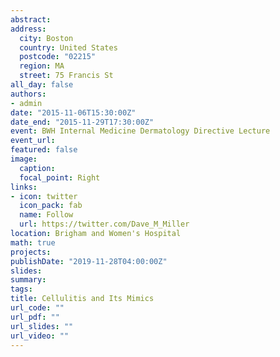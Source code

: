 ```yaml
---
abstract:
address:
  city: Boston
  country: United States
  postcode: "02215"
  region: MA
  street: 75 Francis St
all_day: false
authors: 
- admin
date: "2015-11-06T15:30:00Z"
date_end: "2015-11-29T17:30:00Z"
event: BWH Internal Medicine Dermatology Directive Lecture
event_url: 
featured: false
image:
  caption: 
  focal_point: Right
links:
- icon: twitter
  icon_pack: fab
  name: Follow
  url: https://twitter.com/Dave_M_Miller
location: Brigham and Women's Hospital
math: true
projects:
publishDate: "2019-11-28T04:00:00Z"
slides:  
summary: 
tags:
title: Cellulitis and Its Mimics
url_code: ""
url_pdf: ""
url_slides: ""
url_video: ""
---
```

